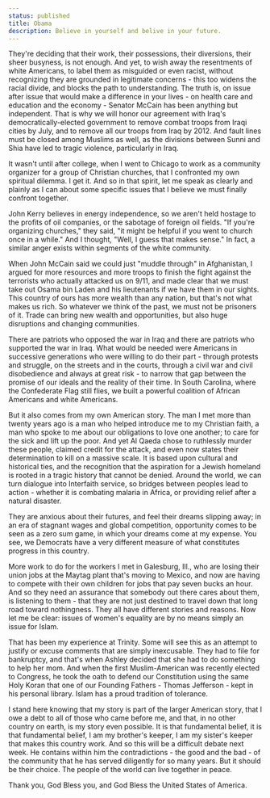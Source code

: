 ```yaml
---
status: published
title: Obama
description: Believe in yourself and belive in your future.
---
```


<script context="module">
  import image from './images/steps.svg';
  metadata.image = image;
</script>

They're deciding that their work, their possessions, their diversions, their sheer busyness, is not enough. And yet, to wish away the resentments of white Americans, to label them as misguided or even racist, without recognizing they are grounded in legitimate concerns - this too widens the racial divide, and blocks the path to understanding. The truth is, on issue after issue that would make a difference in your lives - on health care and education and the economy - Senator McCain has been anything but independent. That is why we will honor our agreement with Iraq's democratically-elected government to remove combat troops from Iraqi cities by July, and to remove all our troops from Iraq by 2012. And fault lines must be closed among Muslims as well, as the divisions between Sunni and Shia have led to tragic violence, particularly in Iraq.

It wasn't until after college, when I went to Chicago to work as a community organizer for a group of Christian churches, that I confronted my own spiritual dilemma. I get it. And so in that spirit, let me speak as clearly and plainly as I can about some specific issues that I believe we must finally confront together.

John Kerry believes in energy independence, so we aren't held hostage to the profits of oil companies, or the sabotage of foreign oil fields. "If you're organizing churches," they said, "it might be helpful if you went to church once in a while." And I thought, "Well, I guess that makes sense." In fact, a similar anger exists within segments of the white community.

When John McCain said we could just "muddle through" in Afghanistan, I argued for more resources and more troops to finish the fight against the terrorists who actually attacked us on 9/11, and made clear that we must take out Osama bin Laden and his lieutenants if we have them in our sights. This country of ours has more wealth than any nation, but that's not what makes us rich. So whatever we think of the past, we must not be prisoners of it. Trade can bring new wealth and opportunities, but also huge disruptions and changing communities.

There are patriots who opposed the war in Iraq and there are patriots who supported the war in Iraq. What would be needed were Americans in successive generations who were willing to do their part - through protests and struggle, on the streets and in the courts, through a civil war and civil disobedience and always at great risk - to narrow that gap between the promise of our ideals and the reality of their time. In South Carolina, where the Confederate Flag still flies, we built a powerful coalition of African Americans and white Americans.

But it also comes from my own American story. The man I met more than twenty years ago is a man who helped introduce me to my Christian faith, a man who spoke to me about our obligations to love one another; to care for the sick and lift up the poor. And yet Al Qaeda chose to ruthlessly murder these people, claimed credit for the attack, and even now states their determination to kill on a massive scale. It is based upon cultural and historical ties, and the recognition that the aspiration for a Jewish homeland is rooted in a tragic history that cannot be denied. Around the world, we can turn dialogue into Interfaith service, so bridges between peoples lead to action - whether it is combating malaria in Africa, or providing relief after a natural disaster.

They are anxious about their futures, and feel their dreams slipping away; in an era of stagnant wages and global competition, opportunity comes to be seen as a zero sum game, in which your dreams come at my expense. You see, we Democrats have a very different measure of what constitutes progress in this country.

More work to do for the workers I met in Galesburg, Ill., who are losing their union jobs at the Maytag plant that's moving to Mexico, and now are having to compete with their own children for jobs that pay seven bucks an hour. And so they need an assurance that somebody out there cares about them, is listening to them - that they are not just destined to travel down that long road toward nothingness. They all have different stories and reasons. Now let me be clear: issues of women's equality are by no means simply an issue for Islam.

That has been my experience at Trinity. Some will see this as an attempt to justify or excuse comments that are simply inexcusable. They had to file for bankruptcy, and that's when Ashley decided that she had to do something to help her mom. And when the first Muslim-American was recently elected to Congress, he took the oath to defend our Constitution using the same Holy Koran that one of our Founding Fathers - Thomas Jefferson - kept in his personal library. Islam has a proud tradition of tolerance.

I stand here knowing that my story is part of the larger American story, that I owe a debt to all of those who came before me, and that, in no other country on earth, is my story even possible. It is that fundamental belief, it is that fundamental belief, I am my brother's keeper, I am my sister's keeper that makes this country work. And so this will be a difficult debate next week. He contains within him the contradictions - the good and the bad - of the community that he has served diligently for so many years. But it should be their choice. The people of the world can live together in peace.

Thank you, God Bless you, and God Bless the United States of America.